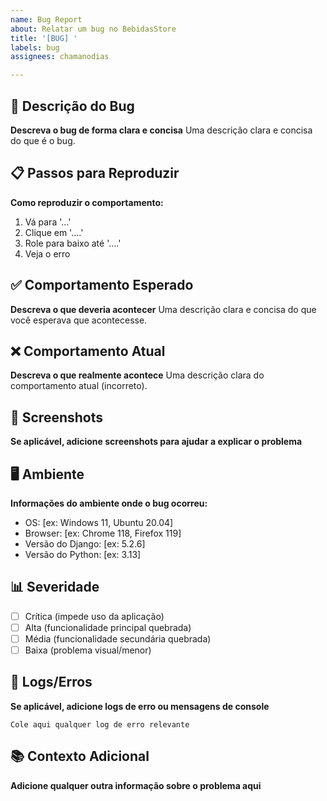 ```yaml
---
name: Bug Report
about: Relatar um bug no BebidasStore
title: '[BUG] '
labels: bug
assignees: chamanodias

---
```


## 🐛 Descrição do Bug

**Descreva o bug de forma clara e concisa**
Uma descrição clara e concisa do que é o bug.

## 📋 Passos para Reproduzir

**Como reproduzir o comportamento:**
1. Vá para '...'
2. Clique em '....'
3. Role para baixo até '....'
4. Veja o erro

## ✅ Comportamento Esperado

**Descreva o que deveria acontecer**
Uma descrição clara e concisa do que você esperava que acontecesse.

## ❌ Comportamento Atual

**Descreva o que realmente acontece**
Uma descrição clara do comportamento atual (incorreto).

## 📱 Screenshots

**Se aplicável, adicione screenshots para ajudar a explicar o problema**

## 🖥️ Ambiente

**Informações do ambiente onde o bug ocorreu:**
- OS: [ex: Windows 11, Ubuntu 20.04]
- Browser: [ex: Chrome 118, Firefox 119]  
- Versão do Django: [ex: 5.2.6]
- Versão do Python: [ex: 3.13]

## 📊 Severidade

- [ ] Crítica (impede uso da aplicação)
- [ ] Alta (funcionalidade principal quebrada)
- [ ] Média (funcionalidade secundária quebrada)
- [ ] Baixa (problema visual/menor)

## 🔗 Logs/Erros

**Se aplicável, adicione logs de erro ou mensagens de console**

```
Cole aqui qualquer log de erro relevante
```

## 📚 Contexto Adicional

**Adicione qualquer outra informação sobre o problema aqui**
